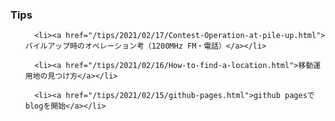 <h3>Tips</h3>
<ul>
    
      <li><a href="/tips/2021/02/17/Contest-Operation-at-pile-up.html">パイルアップ時のオペレーション考（1200MHz FM・電話）</a></li>
    
      <li><a href="/tips/2021/02/16/How-to-find-a-location.html">移動運用地の見つけ方</a></li>
    
      <li><a href="/tips/2021/02/15/github-pages.html">github pagesでblogを開始</a></li>
    
  </ul>
